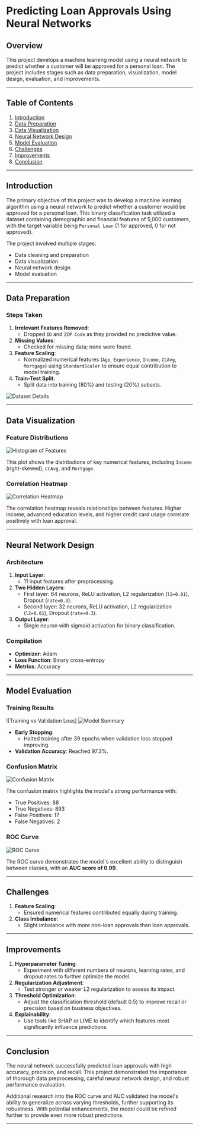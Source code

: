 # **Predicting Loan Approvals Using Neural Networks**

## **Overview**

This project develops a machine learning model using a neural network to predict whether a customer will be approved for a personal loan. The project includes stages such as data preparation, visualization, model design, evaluation, and improvements.

---

## **Table of Contents**

1. [Introduction](#introduction)
2. [Data Preparation](#data-preparation)
3. [Data Visualization](#data-visualization)
4. [Neural Network Design](#neural-network-design)
5. [Model Evaluation](#model-evaluation)
6. [Challenges](#challenges)
7. [Improvements](#improvements)
8. [Conclusion](#conclusion)

---

## **Introduction**

The primary objective of this project was to develop a machine learning algorithm using a neural network to predict whether a customer would be approved for a personal loan. This binary classification task utilized a dataset containing demographic and financial features of 5,000 customers, with the target variable being `Personal Loan` (1 for approved, 0 for not approved).

The project involved multiple stages:

- Data cleaning and preparation
- Data visualization
- Neural network design
- Model evaluation

---

## **Data Preparation**

### **Steps Taken**

1. **Irrelevant Features Removed**:
   - Dropped `ID` and `ZIP Code` as they provided no predictive value.
2. **Missing Values**:
   - Checked for missing data; none were found.
3. **Feature Scaling**:
   - Normalized numerical features (`Age`, `Experience`, `Income`, `CCAvg`, `Mortgage`) using `StandardScaler` to ensure equal contribution to model training.
4. **Train-Test Split**:
   - Split data into training (80%) and testing (20%) subsets.

![Dataset Details](images/image.png)

---

## **Data Visualization**

### **Feature Distributions**

![Histogram of Features](images/output.png)

This plot shows the distributions of key numerical features, including `Income` (right-skewed), `CCAvg`, and `Mortgage`.

### **Correlation Heatmap**

![Correlation Heatmap](images/output2.png)

The correlation heatmap reveals relationships between features. Higher income, advanced education levels, and higher credit card usage correlate positively with loan approval.

---

## **Neural Network Design**

### **Architecture**

1. **Input Layer**:
   - 11 input features after preprocessing.
2. **Two Hidden Layers**:
   - First layer: 64 neurons, ReLU activation, L2 regularization (`l2=0.01`), Dropout (`rate=0.3`).
   - Second layer: 32 neurons, ReLU activation, L2 regularization (`l2=0.01`), Dropout (`rate=0.3`).
3. **Output Layer**:
   - Single neuron with sigmoid activation for binary classification.

### **Compilation**

- **Optimizer**: Adam
- **Loss Function**: Binary cross-entropy
- **Metrics**: Accuracy

---

## **Model Evaluation**

### **Training Results**

![Training vs Validation Loss]
![Model Summary](images/output3.png)

- **Early Stopping**:
  - Halted training after 39 epochs when validation loss stopped improving.
- **Validation Accuracy**: Reached 97.3%.

### **Confusion Matrix**

![Confusion Matrix](images/output4.png)

The confusion matrix highlights the model's strong performance with:

- True Positives: 88
- True Negatives: 893
- False Positives: 17
- False Negatives: 2

### **ROC Curve**

![ROC Curve](images/output5.png)

The ROC curve demonstrates the model's excellent ability to distinguish between classes, with an **AUC score of 0.99**.

---

## **Challenges**

1. **Feature Scaling**:
   - Ensured numerical features contributed equally during training.
2. **Class Imbalance**:
   - Slight imbalance with more non-loan approvals than loan approvals.

---

## **Improvements**

1. **Hyperparameter Tuning**:
   - Experiment with different numbers of neurons, learning rates, and dropout rates to further optimize the model.
2. **Regularization Adjustment**:
   - Test stronger or weaker L2 regularization to assess its impact.
3. **Threshold Optimization**:
   - Adjust the classification threshold (default 0.5) to improve recall or precision based on business objectives.
4. **Explainability**:
   - Use tools like SHAP or LIME to identify which features most significantly influence predictions.

---

## **Conclusion**

The neural network successfully predicted loan approvals with high accuracy, precision, and recall. This project demonstrated the importance of thorough data preprocessing, careful neural network design, and robust performance evaluation.

Additional research into the ROC curve and AUC validated the model's ability to generalize across varying thresholds, further supporting its robustness. With potential enhancements, the model could be refined further to provide even more robust predictions.

---
